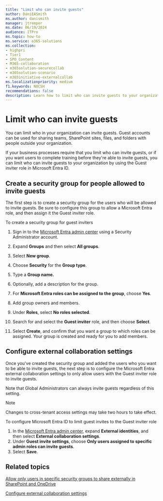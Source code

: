 ```yaml
---
title: "Limit who can invite guests"
author: DaniEASmith
ms.author: danismith
manager: jtremper
ms.date: 06/19/2024
audience: ITPro
ms.topic: how-to
ms.service: o365-solutions
ms.collection:
- highpri
- Tier1
- SPO_Content
- M365-collaboration
- m365solution-securecollab
- m365solution-scenario
- m365initiative-externalcollab
ms.localizationpriority: medium
f1.keywords: NOCSH
recommendations: false
description: Learn how to limit who can invite guests to your organization.
---
```


# Limit who can invite guests

You can limit who in your organization can invite guests. Guest accounts can be used for sharing teams, SharePoint sites, files, and folders with people outside your organization.

If your business processes require that you limit who can invite guests, or if you want users to complete training before they're able to invite guests, you can limit who can invite guests to your organization by using the Guest inviter role in Microsoft Entra ID.

## Create a security group for people allowed to invite guests

The first step is to create a security group for the users who will be allowed to invite guests. Be sure to configure this group to allow a Microsoft Entra role, and then assign it the Guest inviter role.

To create a security group for guest inviters
1. Sign in to the [Microsoft Entra admin center](https://entra.microsoft.com) using a Security Administrator account.

1. Expand **Groups** and then select **All groups**.
1. Select **New group**.
1. Choose **Security** for the **Group type**.
1. Type a **Group name.** 
1. Optionally, add a description for the group.
1. For **Microsoft Entra roles can be assigned to the group**, choose **Yes**.
1. Add group owners and members.
1. Under **Roles**, select **No roles selected**.
1. Search for and select the **Guest inviter** role, and then choose **Select**.
1. Select **Create**, and confirm that you want a group to which roles can be assigned. Your group is created and ready for you to add members.

## Configure external collaboration settings

Once you've created the security group and added the users who you want to be able to invite guests, the next step is to configure the Microsoft Entra external collaboration settings to only allow users with the Guest inviter role to invite guests.

Note that Global Administrators can always invite guests regardless of this setting.

> [!NOTE]
> Changes to cross-tenant access settings may take two hours to take effect.

To configure Microsoft Entra ID to limit guest invites to the Guest inviter role
1. In the [Microsoft Entra admin center](https://entra.microsoft.com), expand **External identities**, and then select **External collaboration settings**.
1. Under **Guest invite settings**, choose **Only users assigned to specific admin roles can invite guests**.
1. Select **Save**.

## Related topics

[Allow only users in specific security groups to share externally in SharePoint and OneDrive](/sharepoint/manage-security-groups)

[Configure external collaboration settings](/entra/external-id/external-collaboration-settings-configure)
